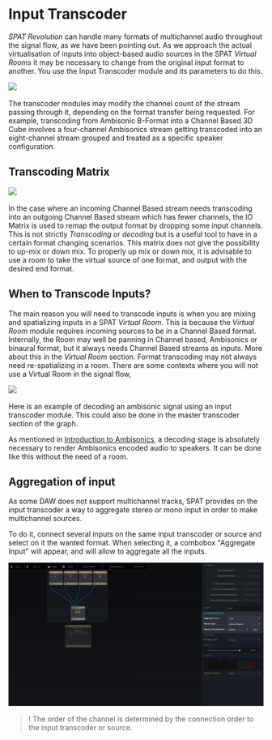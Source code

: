 # Input Transcoder

_SPAT Revolution_ can handle many formats of multichannel audio throughout the signal flow, as we have been pointing out. As we approach the actual virtualisation of inputs into object-based audio sources in the SPAT _Virtual Rooms_ it may be necessary to change from the original input format to another. You use the Input Transcoder module and its parameters to do this.

![](https://media.githubusercontent.com/media/FLUX-SE/doc_images/main/SpatR/Education/InputTranscoding.png)


The transcoder modules may modify the channel count of the stream passing through it, depending on the format transfer being requested. For example, transcoding from Ambisonic B-Format into a Channel Based 3D Cube involves a four-channel Ambisonics stream getting transcoded into an eight-channel stream grouped and treated as a specific speaker configuration.

## Transcoding Matrix

![](https://media.githubusercontent.com/media/FLUX-SE/doc_images/main/SpatR/Setup/TranscoderMatrix.png)

In the case where an incoming Channel Based stream needs transcoding into an outgoing Channel Based stream which has fewer channels, the IO Matrix is used to remap the output format by dropping some input channels. This is not strictly _Transcoding_ or _decoding_ but is a useful tool to have in a certain format changing scenarios. This matrix does not give the possibility to up-mix or down mix. To properly up mix or down mix, it is advisable to use a room to take the virtual source of one format, and output with the desired end format.

## When to Transcode Inputs?

The main reason you will need to transcode inputs is when you are mixing and spatializing inputs in a SPAT _Virtual Room_. This is because the _Virtual Room_ module requires incoming sources to be in a Channel Based format. Internally, the Room may well be panning in Channel based, Ambisonics or binaural format, but it always needs Channel Based streams as inputs. More about this in the _Virtual Room_ section. Format transcoding may not always need re-spatializing in a room. There are some contexts where you will not use a Virtual Room in the signal flow,

![](https://media.githubusercontent.com/media/FLUX-SE/doc_images/main/SpatR/Education/TranscodingExplained.png)

Here is an example of decoding an ambisonic signal using an input transcoder module. This could also be done in the master transcoder section of the graph.

As mentioned in [Introduction to Ambisonics](Spatialisation_Technology_Scene_based_streams.md?id=introduction-to-ambisonics), a decoding stage is absolutely necessary to render Ambisonics encoded audio to speakers. It can be done like this without the need of a room.


## Aggregation of input

As some DAW does not support multichannel tracks, SPAT provides on the input transcoder a way to aggregate stereo or mono input in order to make multichannel sources.

To do it, connect several inputs on the same input transcoder or source and select on it the wanted format. When selecting it, a combobox "Aggregate Input" will appear, and will allow to aggregate all the inputs.

![Input aggregation](https://raw.githubusercontent.com/FLUX-SE/doc_images/main/SpatR/Setup/InputAggregation.png)

>! The order of the channel is determined by the connection order to the input transcoder or source.